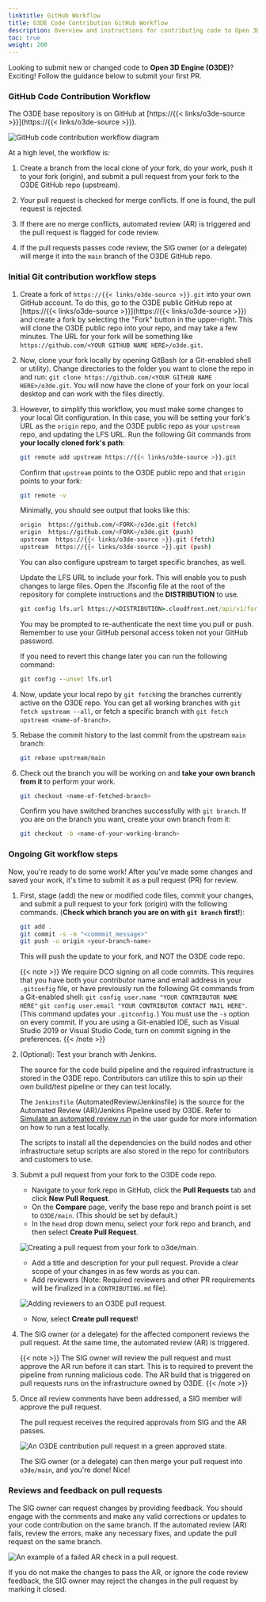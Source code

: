 ```yaml
---
linktitle: GitHub Workflow
title: O3DE Code Contribution GitHub Workflow
description: Overview and instructions for contributing code to Open 3D Engine (O3DE) through GitHub.
toc: true
weight: 200
---
```


Looking to submit new or changed code to **Open 3D Engine (O3DE)**? Exciting! Follow the guidance below to submit your first PR.

### GitHub Code Contribution Workflow

The O3DE base repository is on GitHub at [https://{{< links/o3de-source >}}](https://{{< links/o3de-source >}}).

![GitHub code contribution workflow diagram](/images/contributing/to-code/code-git-workflow.png)

At a high level, the workflow is:

1. Create a branch from the local clone of your fork, do your work, push it to your fork (origin), and submit a pull request from your fork to the O3DE GitHub repo (upstream).

2. Your pull request is checked for merge conflicts. If one is found, the pull request is rejected.

3. If there are no merge conflicts, automated review (AR) is triggered and the pull request is flagged for code review.

4. If the pull requests passes code review, the SIG owner (or a delegate) will merge it into the `main` branch of the O3DE GitHub repo.

### Initial Git contribution workflow steps

1. Create a fork of `https://{{< links/o3de-source >}}.git` into your own GitHub account. To do this, go to the O3DE public GitHub repo at [https://{{< links/o3de-source >}}](https://{{< links/o3de-source >}}) and create a fork by selecting the "Fork" button in the upper-right. This will clone the O3DE public repo into your repo, and may take a few minutes. The URL for your fork will be something like `https://github.com/<YOUR GITHUB NAME HERE>/o3de.git`.

1. Now, clone your fork locally by opening GitBash (or a Git-enabled shell or utility). Change directories to the folder you want to clone the repo in and run: `git clone https://github.com/<YOUR GITHUB NAME HERE>/o3de.git`. You will now have the clone of your fork on your local desktop and can work with the files directly.

1. However, to simplify this workflow, you must make some changes to your local Git configuration. In this case, you will be setting your fork's URL as the `origin` repo, and the O3DE public repo as your `upstream` repo, and updating the LFS URL. Run the following Git commands from **your locally cloned fork's path**:

    ```bash
    git remote add upstream https://{{< links/o3de-source >}}.git
    ```

    Confirm that `upstream` points to the O3DE public repo and that `origin` points to your fork:

    ```bash
    git remote -v
    ```

    Minimally, you should see output that looks like this:

    ```bash
    origin  https://github.com/<FORK>/o3de.git (fetch)
    origin  https://github.com/<FORK>/o3de.git (push)
    upstream  https://{{< links/o3de-source >}}.git (fetch)
    upstream  https://{{< links/o3de-source >}}.git (push)
    ```

    You can also configure upstream to target specific branches, as well.

    Update the LFS URL to include your fork.  This will enable you to push changes to large files.  Open the .lfsconfig file at the root of the repository for complete instructions and the **DISTRIBUTION** to use.

    ```cmd
    git config lfs.url https://<DISTRIBUTION>.cloudfront.net/api/v1/fork/<FORK> 
    ```

    You may be prompted to re-authenticate the next time you pull or push. Remember to use your GitHub personal access token not your GitHub password.

    If you need to revert this change later you can run the following command:

    ```cmd
    git config --unset lfs.url 
    ```

1. Now, update your local repo by `git fetch`ing the branches currently active on the O3DE repo. You can get all working branches with `git fetch upstream --all`, or fetch a specific branch with `git fetch upstream <name-of-branch>`.

1. Rebase the commit history to the last commit from the upstream `main` branch:

    ```bash
    git rebase upstream/main
    ```

1. Check out the branch you will be working on and **take your own branch from it** to perform your work.

    ```bash
    git checkout <name-of-fetched-branch>
    ```

    Confirm you have switched branches successfully with `git branch`. If you are on the branch you want, create your own branch from it:

    ```bash
    git checkout -b <name-of-your-working-branch>
    ```

### Ongoing Git workflow steps

Now, you're ready to do some work! After you've made some changes and saved your work, it's time to submit it as a pull request (PR) for review.

1. First, stage (add) the new or modified code files, commit your changes, and submit a pull request to your fork (origin) with the following commands. (**Check which branch you are on with `git branch` first!**):

    ```bash
    git add .
    git commit -s -m "<commmit_message>"
    git push -u origin <your-branch-name>
    ```

    This will push the update to your fork, and NOT the O3DE code repo.

    {{< note >}}
We require DCO signing on all code commits. This requires that you have both your contributor name and email address in your `.gitconfig` file, or have previously run the following Git commands from a Git-enabled shell: `git config user.name "YOUR CONTRIBUTOR NAME HERE"` `git config user.email "YOUR CONTRIBUTOR CONTACT MAIL HERE"`. (This command updates your `.gitconfig.`) You must use the `-s` option on every commit. If you are using a Git-enabled IDE, such as Visual Studio 2019 or Visual Studio Code, turn on commit signing in the preferences.
    {{< /note >}}

2. (Optional): Test your branch with Jenkins.

    The source for the code build pipeline and the required infrastructure is stored in the O3DE repo. Contributors can utilize this to spin up their own build/test pipeline or they can test locally.

    The `Jenkinsfile` (AutomatedReview/Jenkinsfile) is the source for the Automated Review (AR)/Jenkins Pipeline used by O3DE. Refer to [Simulate an automated review run](/docs/user-guide/build/configure-and-build/#simulate-an-automated-review-run) in the user guide for more information on how to run a test locally.

    The scripts to install all the dependencies on the build nodes and other infrastructure setup scripts are also stored in the repo for contributors and customers to use.

3. Submit a pull request from your fork to the O3DE code repo.

    * Navigate to your fork repo in GitHub, click the **Pull Requests** tab and click **New Pull Request**.
    * On the **Compare** page, verify the base repo and branch point is set to `O3DE/main`. (This should be set by default.)
    * In the `head` drop down menu, select your fork repo and branch, and then select **Create Pull Request**.

    ![Creating a pull request from your fork to o3de/main.](/images/contributing/to-code/code-pr-from-fork.png)

    * Add a title and description for your pull request. Provide a clear scope of your changes in as few words as you can.
    * Add reviewers (Note: Required reviewers and other PR requirements will be finalized in a `CONTRIBUTING.md` file).

    ![Adding reviewers to an O3DE pull request.](/images/contributing/to-code/code-add-reviewers.png)

    * Now, select **Create pull request**!

4. The SIG owner (or a delegate) for the affected component reviews the pull request. At the same time, the automated review (AR) is triggered.

    {{< note >}}
The SIG owner will review the pull request and must approve the AR run before it can start. This is to required to prevent the pipeline from running malicious code. The AR build that is triggered on pull requests runs on the infrastructure owned by O3DE.
    {{< /note >}}

5. Once all review comments have been addressed, a SIG member will approve the pull request.

    The pull request receives the required approvals from SIG and the AR passes.

    ![An O3DE contribution pull request in a green approved state.](/images/contributing/to-code/code-pr-accepted.png)

    The SIG owner (or a delegate) can then merge your pull request into `o3de/main`, and you're done! Nice!

### Reviews and feedback on pull requests

The SIG owner can request changes by providing feedback. You should engage with the comments and make any valid corrections or updates to your code contribution on the same branch. If the automated review (AR) fails, review the errors, make any necessary fixes, and update the pull request on the same branch.

![An example of a failed AR check in a pull request.](/images/contributing/to-code/code-ar-failed.png)

If you do not make the changes to pass the AR, or ignore the code review feedback, the SIG owner may reject the changes in the pull request by marking it closed.
